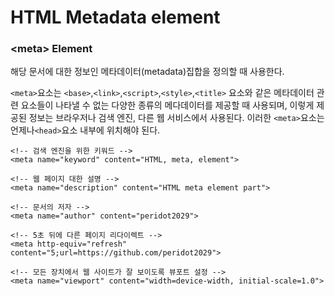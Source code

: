 # HTML Metadata element

### &lt;meta&gt; Element

해당 문서에 대한 정보인 메타데이터\(metadata\)집합을 정의할 때 사용한다. 

`<meta>`요소는 `<base>`,`<link>`,`<script>`,`<style>`,`<title>` 요소와 같은 메타데이터 관련 요소들이 나타낼 수 없는 다양한 종류의 메다데이터를 제공할 때 사용되며, 이렇게 제공된 정보는 브라우저나 검색 엔진, 다른 웹 서비스에서 사용된다. 이러한 `<meta>`요소는 언제나`<head>`요소 내부에 위치해야 된다.

```markup
<!-- 검색 엔진을 위한 키워드 -->
<meta name="keyword" content="HTML, meta, element">

<!-- 웹 페이지 대한 설명 -->
<meta name="description" content="HTML meta element part">

<!-- 문서의 저자 -->
<meta name="author" content="peridot2029">

<!-- 5초 뒤에 다른 페이지 리다이렉트 -->
<meta http-equiv="refresh" content="5;url=https://github.com/peridot2029">

<!-- 모든 장치에서 웹 사이트가 잘 보이도록 뷰포트 설정 -->
<meta name="viewport" content="width=device-width, initial-scale=1.0">
```

### 



